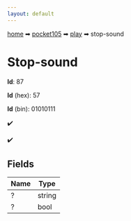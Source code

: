 ```yaml
---
layout: default
---
```


[home](/) ➡ [pocket105](/protocol/pocket105) ➡ [play](/protocol/pocket105/play) ➡ stop-sound

# Stop-sound

**Id**: 87

**Id** (hex): 57

**Id** (bin): 01010111

✔️

✔️

## Fields

Name | Type
---|---
? | string
? | bool


